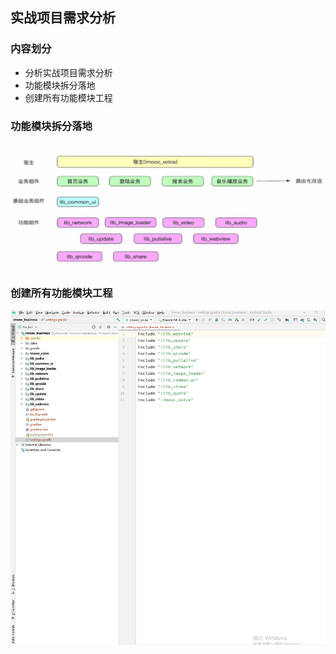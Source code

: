 ## 实战项目需求分析

### 内容划分

+ 分析实战项目需求分析
+ 功能模块拆分落地
+ 创建所有功能模块工程

### 功能模块拆分落地

![](../images/7.png)

### 创建所有功能模块工程

![](../images/8.png)